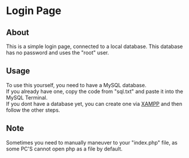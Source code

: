 # Login Page

## About
This is a simple login page, connected to a local database. This database has no password and uses the "root" user.
## Usage
To use this yourself, you need to have a MySQL database. <br> 
If you already have one, copy the code from "sql.txt" and paste it into the MySQL Terminal. <br>
If you dont have a database yet, you can create one via <a href="http://sourceforge.net/projects/xampp/files/">XAMPP</a> and then follow the other steps.
## Note
Sometimes you need to manually maneuver to your "index.php" file, as some PC'S cannot open php as a file by default.
